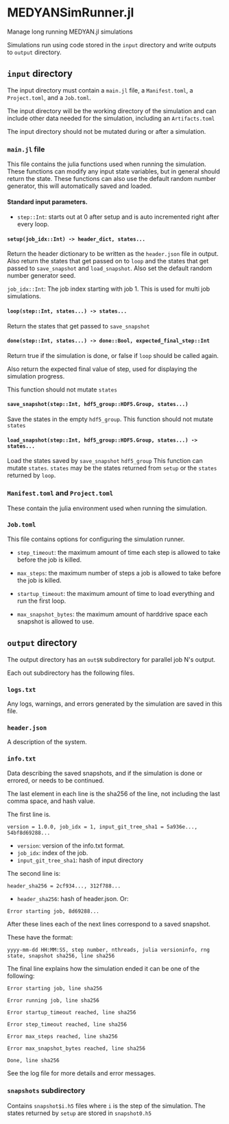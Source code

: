 # MEDYANSimRunner.jl
Manage long running MEDYAN.jl simulations

Simulations run using code stored in the `input` directory and write outputs to `output` directory.

## `input` directory

The input directory must contain a `main.jl` file, a `Manifest.toml`, a `Project.toml`, and a `Job.toml`.

The input directory will be the working directory of the simulation and can include other data needed for the simulation, including an `Artifacts.toml`

The input directory should not be mutated during or after a simulation.

### `main.jl` file

This file contains the julia functions used when running the simulation.
These functions can modify any input state variables, but in general should return the state.
These functions can also use the default random number generator, this will automatically saved and loaded.

#### Standard input parameters.
 - `step::Int`: starts out at 0 after setup and is auto incremented right after every loop.

#### `setup(job_idx::Int) -> header_dict, states...`
Return the header dictionary to be written as the `header.json` file in output.
Also return the states that get passed on to `loop` and the states that get passed to `save_snapshot` and `load_snapshot`.
Also set the default random number generator seed.

`job_idx::Int`: The job index starting with job 1. This is used for multi job simulations.


#### `loop(step::Int, states...) -> states...`
Return the states that get passed to `save_snapshot`

#### `done(step::Int, states...) -> done::Bool, expected_final_step::Int`
Return true if the simulation is done, or false if `loop` should be called again.

Also return the expected final value of step, used for displaying the simulation progress.

This function should not mutate `states`

#### `save_snapshot(step::Int, hdf5_group::HDF5.Group, states...)`
Save the states in the empty `hdf5_group`.
This function should not mutate `states`

#### `load_snapshot(step::Int, hdf5_group::HDF5.Group, states...) -> states...`
Load the states saved by `save_snapshot` `hdf5_group`
This function can mutate `states`.
`states` may be the states returned from `setup` or the `states` returned by `loop`.

### `Manifest.toml` and `Project.toml`

These contain the julia environment used when running the simulation.

### `Job.toml`

This file contains options for configuring the simulation runner.

- `step_timeout`: the maximum amount of time each step is allowed to take before the job is killed.

- `max_steps`: the maximum number of steps a job is allowed to take before the job is killed.

- `startup_timeout`: the maximum amount of time to load everything and run the first loop.

- `max_snapshot_bytes`: the maximum amount of harddrive space each snapshot is allowed to use.


## `output` directory

The output directory has an `out$N` subdirectory for parallel job N's output.

Each out subdirectory has the following files.

### `logs.txt`
Any logs, warnings, and errors generated by the simulation are saved in this file.

### `header.json`
A description of the system.

### `info.txt`
Data describing the saved snapshots, and if the simulation is done or errored, or needs to be continued.

The last element in each line is the sha256 of the line, not including the last comma space, and hash value.


The first line is.
```
version = 1.0.0, job_idx = 1, input_git_tree_sha1 = 5a936e..., 54bf8d69288...
```
- `version`: version of the info.txt format.
- `job_idx`: index of the job. 
- `input_git_tree_sha1`: hash of input directory

The second line is:
```
header_sha256 = 2cf934..., 312f788...
```
- `header_sha256`: hash of header.json.
Or:
```
Error starting job, 8d69288...
```

After these lines each of the next lines correspond to a saved snapshot.

These have the format:
```
yyyy-mm-dd HH:MM:SS, step number, nthreads, julia versioninfo, rng state, snapshot sha256, line sha256
```

The final line explains how the simulation ended it can be one of the following:
```
Error starting job, line sha256
```

```
Error running job, line sha256
```

```
Error startup_timeout reached, line sha256
```

```
Error step_timeout reached, line sha256
```

```
Error max_steps reached, line sha256
```

```
Error max_snapshot_bytes reached, line sha256
```

```
Done, line sha256
```

See the log file for more details and error messages.


### `snapshots` subdirectory
Contains `snapshot$i.h5` files where `i` is the step of the simulation.
The states returned by `setup` are stored in `snapshot0.h5`
